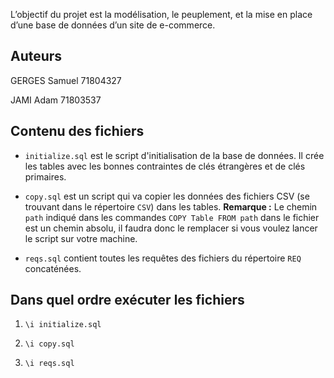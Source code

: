 L’objectif du projet est la modélisation, le peuplement, et la mise en place d’une base de
données d’un site de e-commerce.

Auteurs
-------

GERGES Samuel 71804327

JAMI Adam 71803537

Contenu des fichiers
--------------------

* `initialize.sql` est le script d'initialisation de la base de données. Il crée les tables avec les bonnes contraintes de clés étrangères et de clés primaires.

* `copy.sql` est un script qui va copier les données des fichiers CSV (se trouvant dans le répertoire `CSV`) dans les tables.
**Remarque :** Le chemin `path` indiqué dans les commandes `COPY Table FROM path` dans le fichier est un chemin absolu, il faudra donc le remplacer si vous voulez lancer le script sur votre machine.

* `reqs.sql` contient toutes les requêtes des fichiers du répertoire `REQ` concaténées.

Dans quel ordre exécuter les fichiers
-------------------------------------

1. `\i initialize.sql`

2. `\i copy.sql`

3. `\i reqs.sql`
